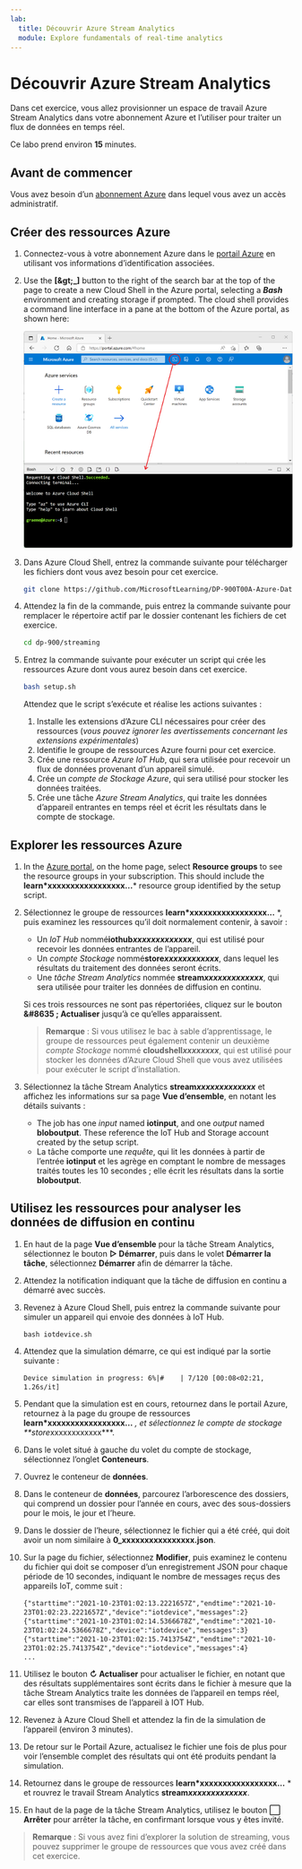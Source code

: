 ```yaml
---
lab:
  title: Découvrir Azure Stream Analytics
  module: Explore fundamentals of real-time analytics
---
```


# <a name="explore-azure-stream-analytics"></a>Découvrir Azure Stream Analytics

Dans cet exercice, vous allez provisionner un espace de travail Azure Stream Analytics dans votre abonnement Azure et l’utiliser pour traiter un flux de données en temps réel.

Ce labo prend environ **15** minutes.

## <a name="before-you-start"></a>Avant de commencer

Vous avez besoin d’un [abonnement Azure](https://azure.microsoft.com/free) dans lequel vous avez un accès administratif.

## <a name="create-azure-resources"></a>Créer des ressources Azure

1. Connectez-vous à votre abonnement Azure dans le [portail Azure](https://portal.azure.com) en utilisant vos informations d’identification associées.

1. Use the <bpt id="p1">**</bpt>[<ph id="ph1">\&gt;</ph>_]<ept id="p1">**</ept> button to the right of the search bar at the top of the page to create a new Cloud Shell in the Azure portal, selecting a <bpt id="p2">***</bpt>Bash<ept id="p2">***</ept> environment and creating storage if prompted. The cloud shell provides a command line interface in a pane at the bottom of the Azure portal, as shown here:

    ![Portail Azure avec un volet Cloud Shell](./images/cloud-shell.png)

1. Dans Azure Cloud Shell, entrez la commande suivante pour télécharger les fichiers dont vous avez besoin pour cet exercice.

    ```bash
    git clone https://github.com/MicrosoftLearning/DP-900T00A-Azure-Data-Fundamentals dp-900
    ```

1. Attendez la fin de la commande, puis entrez la commande suivante pour remplacer le répertoire actif par le dossier contenant les fichiers de cet exercice.

    ```bash
    cd dp-900/streaming
    ```

1. Entrez la commande suivante pour exécuter un script qui crée les ressources Azure dont vous aurez besoin dans cet exercice.

    ```bash
    bash setup.sh
    ```

    Attendez que le script s’exécute et réalise les actions suivantes :

    1. Installe les extensions d’Azure CLI nécessaires pour créer des ressources (*vous pouvez ignorer les avertissements concernant les extensions expérimentales*)
    1. Identifie le groupe de ressources Azure fourni pour cet exercice.
    1. Crée une ressource *Azure IoT Hub*, qui sera utilisée pour recevoir un flux de données provenant d’un appareil simulé.
    1. Crée un *compte de Stockage Azure*, qui sera utilisé pour stocker les données traitées.
    1. Crée une tâche *Azure Stream Analytics*, qui traite les données d’appareil entrantes en temps réel et écrit les résultats dans le compte de stockage.

## <a name="explore-the-azure-resources"></a>Explorer les ressources Azure

1. In the <bpt id="p1">[</bpt>Azure portal<ept id="p1">](https://portal.azure.com?azure-portal=true)</ept>, on the home page, select <bpt id="p2">**</bpt>Resource groups<ept id="p2">**</ept> to see the resource groups in your subscription. This should include the <bpt id="p1">**</bpt>learn*xxxxxxxxxxxxxxxxx...<ept id="p1">**</ept>* resource group identified by the setup script.
2. Sélectionnez le groupe de ressources **learn*xxxxxxxxxxxxxxxxx...** *, puis examinez les ressources qu’il doit normalement contenir, à savoir :
    - Un *IoT Hub* nommé**iothub*xxxxxxxxxxxxx***, qui est utilisé pour recevoir les données entrantes de l’appareil.
    - Un *compte Stockage* nommé**store*xxxxxxxxxxxx***, dans lequel les résultats du traitement des données seront écrits.
    - Une *tâche Stream Analytics* nommée **stream*xxxxxxxxxxxxx***, qui sera utilisée pour traiter les données de diffusion en continu.

    Si ces trois ressources ne sont pas répertoriées, cliquez sur le bouton **&#8635 ; Actualiser** jusqu’à ce qu’elles apparaissent.

    > **Remarque** : Si vous utilisez le bac à sable d’apprentissage, le groupe de ressources peut également contenir un deuxième *compte Stockage* nommé **cloudshell*xxxxxxxx***, qui est utilisé pour stocker les données d’Azure Cloud Shell que vous avez utilisées pour exécuter le script d’installation.

3. Sélectionnez la tâche Stream Analytics **stream*xxxxxxxxxxxxx*** et affichez les informations sur sa page **Vue d’ensemble**, en notant les détails suivants :
    - The job has one <bpt id="p1">*</bpt>input<ept id="p1">*</ept> named <bpt id="p2">**</bpt>iotinput<ept id="p2">**</ept>, and one <bpt id="p3">*</bpt>output<ept id="p3">*</ept> named <bpt id="p4">**</bpt>bloboutput<ept id="p4">**</ept>. These reference the IoT Hub and Storage account created by the setup script.
    - La tâche comporte une *requête*, qui lit les données à partir de l’entrée **iotinput** et les agrège en comptant le nombre de messages traités toutes les 10 secondes ; elle écrit les résultats dans la sortie **bloboutput**.

## <a name="use-the-resources-to-analyze-streaming-data"></a>Utilisez les ressources pour analyser les données de diffusion en continu

1. En haut de la page **Vue d’ensemble** pour la tâche Stream Analytics, sélectionnez le bouton **&#9655; Démarrer**, puis dans le volet **Démarrer la tâche**, sélectionnez **Démarrer** afin de démarrer la tâche.
2. Attendez la notification indiquant que la tâche de diffusion en continu a démarré avec succès.
3. Revenez à Azure Cloud Shell, puis entrez la commande suivante pour simuler un appareil qui envoie des données à IoT Hub.

    ```
    bash iotdevice.sh
    ```

4. Attendez que la simulation démarre, ce qui est indiqué par la sortie suivante :

    ```
    Device simulation in progress: 6%|#    | 7/120 [00:08<02:21, 1.26s/it]
    ```

5. Pendant que la simulation est en cours, retournez dans le portail Azure, retournez à la page du groupe de ressources **learn*xxxxxxxxxxxxxxxxx...** *, et sélectionnez le compte de stockage **store*xxxxxxxxxxxx***.
6. Dans le volet situé à gauche du volet du compte de stockage, sélectionnez l’onglet **Conteneurs**.
7. Ouvrez le conteneur de **données**.
8. Dans le conteneur de **données**, parcourez l’arborescence des dossiers, qui comprend un dossier pour l’année en cours, avec des sous-dossiers pour le mois, le jour et l’heure.
9. Dans le dossier de l’heure, sélectionnez le fichier qui a été créé, qui doit avoir un nom similaire à **0_xxxxxxxxxxxxxxxx.json**.
10. Sur la page du fichier, sélectionnez **Modifier**, puis examinez le contenu du fichier qui doit se composer d’un enregistrement JSON pour chaque période de 10 secondes, indiquant le nombre de messages reçus des appareils IoT, comme suit :

    ```
    {"starttime":"2021-10-23T01:02:13.2221657Z","endtime":"2021-10-23T01:02:23.2221657Z","device":"iotdevice","messages":2}
    {"starttime":"2021-10-23T01:02:14.5366678Z","endtime":"2021-10-23T01:02:24.5366678Z","device":"iotdevice","messages":3}
    {"starttime":"2021-10-23T01:02:15.7413754Z","endtime":"2021-10-23T01:02:25.7413754Z","device":"iotdevice","messages":4}
    ...
    ```

11. Utilisez le bouton **&#8635; Actualiser** pour actualiser le fichier, en notant que des résultats supplémentaires sont écrits dans le fichier à mesure que la tâche Stream Analytics traite les données de l’appareil en temps réel, car elles sont transmises de l’appareil à IOT Hub.
12. Revenez à Azure Cloud Shell et attendez la fin de la simulation de l’appareil (environ 3 minutes).
13. De retour sur le Portail Azure, actualisez le fichier une fois de plus pour voir l’ensemble complet des résultats qui ont été produits pendant la simulation.
14. Retournez dans le groupe de ressources **learn*xxxxxxxxxxxxxxxxx...** * et rouvrez le travail Stream Analytics **stream*xxxxxxxxxxxxx***.
15. En haut de la page de la tâche Stream Analytics, utilisez le bouton **&#11036; Arrêter** pour arrêter la tâche, en confirmant lorsque vous y êtes invité.

> **Remarque** : Si vous avez fini d’explorer la solution de streaming, vous pouvez supprimer le groupe de ressources que vous avez créé dans cet exercice.

